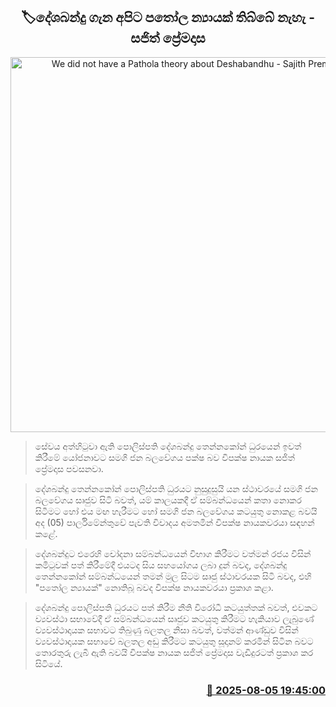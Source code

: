 <p align='center'><b><h2 align='center' title='We did not have a Pathola theory about Deshabandhu - Sajith Premadasa'>🏷දේශබන්දු ගැන අපිට පතෝල න්‍යායක් තිබ්බේ නැහැ - සජිත් ප්‍රේමදාස</h2></b></p>
<p align='center'><img src='https://helakuru.sgp1.cdn.digitaloceanspaces.com/esana/images/lib/sajith-premadasa-parliment-2024.jpg' width='600' alt='We did not have a Pathola theory about Deshabandhu - Sajith Premadasa'></p>

> සේවය අත්හිටුවා ඇති පොලිස්පති දේශබන්දු තෙන්නකෝන් ධුරයෙන් ඉවත් කිරීමේ යෝජනාවට සමගි ජන බලවේගය පක්ෂ බව විපක්ෂ නායක සජිත් ප්‍රේමදාස පවසනවා.

> දේශබන්දු තෙන්නකෝන් පොලිස්පති ධුරයට නුසුදුසුයි යන ස්ථාවරයේ සමගි ජන බලවේගය සෘජුව සිටි බවත්, යම් කාලයකදී ඒ සම්බන්ධයෙන් කතා නොකර සිටීමට හෝ එය මඟ හැරීමට හෝ සමගි ජන බලවේගය කටයුතු නොකළ බවයි අද (05) පාර්ලිමේන්තුවේ පැවති විවාදය අමතමින් විපක්ෂ නායකවරයා සඳහන් කළේ.

> දේශබන්දුට එරෙහි චෝදනා සම්බන්ධයෙන් විභාග කිරීමට වත්මන් රජය විසින් කමිටුවක් පත් කිරීමේදී එයටද සිය සහයෝගය ලබා දුන් බවද, දේශබන්දු තෙන්නකෝන් සම්බන්ධයෙන් තමන් මුල සිටම සෘජු ස්ථාවරයක සිටි බවද, එහි "පතෝල න්‍යායක්" නොතිබූ බවද විපක්ෂ නායකවරයා ප්‍රකාශ කළා.

> දේශබන්දු පොලිස්පති ධුරයට පත් කිරීම නීති විරෝධී කටයුත්තක් බවත්, එවකට ව්‍යවස්ථා සභාවේදී ඒ සම්බන්ධයෙන් සෘජුව කටයුතු කිරීමට හැකියාව ලැබුණේ ව්‍යවස්ථාදායක සභාවට තිබුණු බලතල නිසා බවත්, වත්මන් ආණ්ඩුව විසින් ව්‍යවස්ථාදායක සභාවේ බලතල අඩු කිරීමට කටයුතු සූදානම් කරමින් සිටින බවට තොරතුරු ලැබී ඇති බවයි විපක්ෂ නායක සජිත් ප්‍රේමදාස වැඩිදුරටත් ප්‍රකාශ කර සිටියේ.



<h3 align='right'><a href='https://www.helakuru.lk/esana/p/112464/'>📅 2025-08-05 19:45:00</a></h3>
